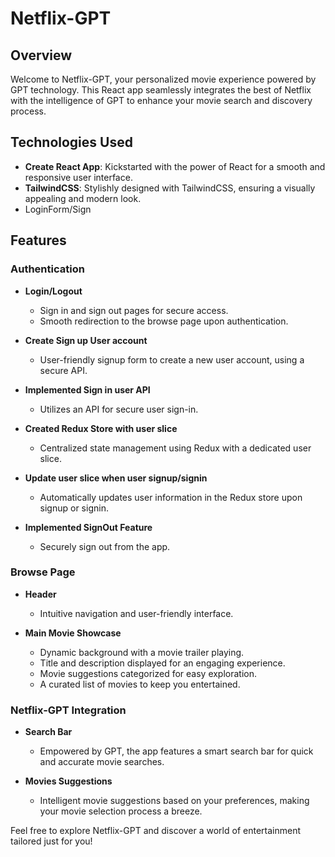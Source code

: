 # Netflix-GPT

## Overview

Welcome to Netflix-GPT, your personalized movie experience powered by GPT technology. This React app seamlessly integrates the best of Netflix with the intelligence of GPT to enhance your movie search and discovery process.

## Technologies Used

- **Create React App**: Kickstarted with the power of React for a smooth and responsive user interface.
- **TailwindCSS**: Stylishly designed with TailwindCSS, ensuring a visually appealing and modern look.
- LoginForm/Sign

## Features

### Authentication

- **Login/Logout**
  - Sign in and sign out pages for secure access.
  - Smooth redirection to the browse page upon authentication.

- **Create Sign up User account**
  - User-friendly signup form to create a new user account, using a secure API.

- **Implemented Sign in user API**
  - Utilizes an API for secure user sign-in.

- **Created Redux Store with user slice**
  - Centralized state management using Redux with a dedicated user slice.

- **Update user slice when user signup/signin**
  - Automatically updates user information in the Redux store upon signup or signin.

- **Implemented SignOut Feature**
  - Securely sign out from the app.

### Browse Page

- **Header**
  - Intuitive navigation and user-friendly interface.

- **Main Movie Showcase**
  - Dynamic background with a movie trailer playing.
  - Title and description displayed for an engaging experience.
  - Movie suggestions categorized for easy exploration.
  - A curated list of movies to keep you entertained.

### Netflix-GPT Integration

- **Search Bar**
  - Empowered by GPT, the app features a smart search bar for quick and accurate movie searches.

- **Movies Suggestions**
  - Intelligent movie suggestions based on your preferences, making your movie selection process a breeze.

Feel free to explore Netflix-GPT and discover a world of entertainment tailored just for you!
